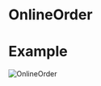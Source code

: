 # OnlineOrder
# Example
![OnlineOrder](https://user-images.githubusercontent.com/78672522/141664106-3fe730f1-76ed-4d47-87de-a18693281b96.gif)

